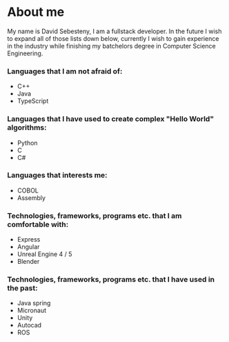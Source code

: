 # About me
My name is David Sebesteny, I am a fullstack developer. In the future I wish to expand all of those lists down below, currently I wish to gain experience in the industry while finishing my batchelors degree in Computer Science Engineering.

### Languages that I am not afraid of:
* C++
* Java
* TypeScript

### Languages that I have used to create complex "Hello World" algorithms:
* Python
* C
* C#

### Languages that interests me:
* COBOL
* Assembly

### Technologies, frameworks, programs etc. that I am comfortable with:
* Express
* Angular
* Unreal Engine 4 / 5
* Blender

### Technologies, frameworks, programs etc. that I have used in the past:
* Java spring
* Micronaut
* Unity
* Autocad
* ROS
